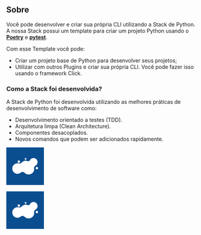 
## **Sobre**
Você pode desenvolver e criar sua própria CLI utilizando a Stack de Python. 
A nossa Stack possui um template para criar um projeto Python usando o [**Poetry**](https://python-poetry.org/) e [**pytest**](https://docs.pytest.org/en/7.1.x/). 

Com esse Template você pode:
- Criar um projeto base de Python para desenvolver seus projetos;
- Utilizar com outros Plugins e criar sua própria CLI. Você pode fazer isso usando o framework Click.


### **Como a Stack foi desenvolvida?**
A Stack de Python foi desenvolvida utilizando as melhores práticas de desenvolvimento de software como: 

- Desenvolvimento orientado a testes (TDD).
- Arquitetura limpa (Clean Architecture).
- Componentes desacoplados.
- Novos comandos que podem ser adicionados rapidamente.

![](../images/amanda.png)

![](gabriel.png)
